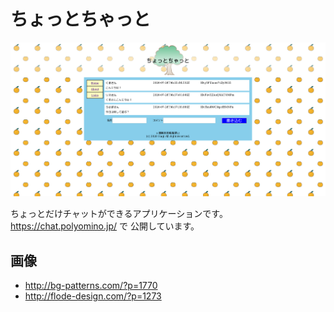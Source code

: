 # ちょっとちゃっと

![screenshot](./screenshot.png)

ちょっとだけチャットができるアプリケーションです。https://chat.polyomino.jp/ で
公開しています。

## 画像

- http://bg-patterns.com/?p=1770
- http://flode-design.com/?p=1273
